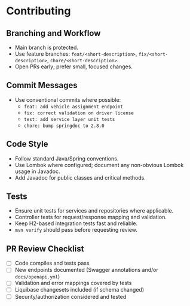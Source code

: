 # Contributing

## Branching and Workflow

- Main branch is protected.
- Use feature branches: `feat/<short-description>`, `fix/<short-description>`, `chore/<short-description>`.
- Open PRs early; prefer small, focused changes.

## Commit Messages

- Use conventional commits where possible:
  - `feat: add vehicle assignment endpoint`
  - `fix: correct validation on driver license`
  - `test: add service layer unit tests`
  - `chore: bump springdoc to 2.8.0`

## Code Style

- Follow standard Java/Spring conventions.
- Use Lombok where configured; document any non-obvious Lombok usage in Javadoc.
- Add Javadoc for public classes and critical methods.

## Tests

- Ensure unit tests for services and repositories where applicable.
- Controller tests for request/response mapping and validation.
- Keep H2-based integration tests fast and reliable.
- `mvn verify` should pass before requesting review.

## PR Review Checklist

- [ ] Code compiles and tests pass
- [ ] New endpoints documented (Swagger annotations and/or `docs/openapi.yml`)
- [ ] Validation and error mappings covered by tests
- [ ] Liquibase changesets included (if schema changed)
- [ ] Security/authorization considered and tested
